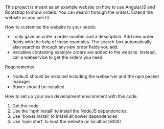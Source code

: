 This project is meant as an example website on how to use AngularJS and Bootstrap to show orders. You can search through the orders. Extend the website as you see fit.

How to customise the website to your needs:
- I only gave an order a order number and a description. Add new order fields with the help of these examples. The search-box automatically also searches through any new order fields you add.
- Variables containing example orders are added to the website. Instead, call a webservice to get the orders you need.

Requirements:
- NodeJS should be installed including the webserver and the npm packet manager
- Bower should be installed

How to set up your own development environment with this code:
1. Get the code
2. Use the 'npm install' to install the NodeJS dependencies.
3. Use 'bower install' to install all bower dependencies
4. Use 'npm start' to host the website on localhost:8000
